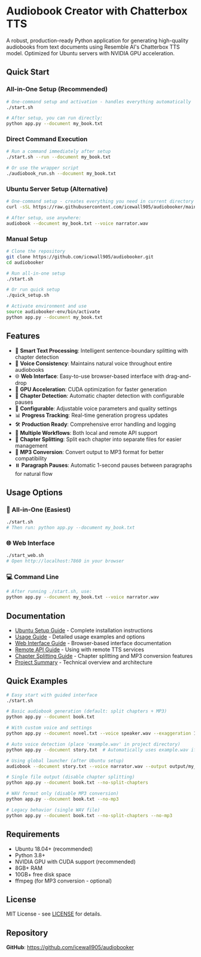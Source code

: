 # Audiobook Creator with Chatterbox TTS

A robust, production-ready Python application for generating high-quality audiobooks from text documents using Resemble AI's Chatterbox TTS model. Optimized for Ubuntu servers with NVIDIA GPU acceleration.

## Quick Start

### All-in-One Setup (Recommended)

```bash
# One-command setup and activation - handles everything automatically
./start.sh

# After setup, you can run directly:
python app.py --document my_book.txt
```

### Direct Command Execution

```bash
# Run a command immediately after setup
./start.sh --run --document my_book.txt

# Or use the wrapper script
./audiobook_run.sh --document my_book.txt
```

### Ubuntu Server Setup (Alternative)

```bash
# One-command setup - creates everything you need in current directory
curl -sSL https://raw.githubusercontent.com/icewall905/audiobooker/main/setup_ubuntu.sh | bash

# After setup, use anywhere:
audiobook --document my_book.txt --voice narrator.wav
```

### Manual Setup

```bash
# Clone the repository
git clone https://github.com/icewall905/audiobooker.git
cd audiobooker

# Run all-in-one setup
./start.sh

# Or run quick setup
./quick_setup.sh

# Activate environment and use
source audiobooker-env/bin/activate
python app.py --document my_book.txt
```

## Features

- 🎯 **Smart Text Processing**: Intelligent sentence-boundary splitting with chapter detection
- 🎤 **Voice Consistency**: Maintains natural voice throughout entire audiobooks
- 🌐 **Web Interface**: Easy-to-use browser-based interface with drag-and-drop
- 🚀 **GPU Acceleration**: CUDA optimization for faster generation
- 📖 **Chapter Detection**: Automatic chapter detection with configurable pauses
- 🔧 **Configurable**: Adjustable voice parameters and quality settings
- 📊 **Progress Tracking**: Real-time generation progress updates
- 🛠️ **Production Ready**: Comprehensive error handling and logging
- 📖 **Multiple Workflows**: Both local and remote API support
- 📁 **Chapter Splitting**: Split each chapter into separate files for easier management
- 🎵 **MP3 Conversion**: Convert output to MP3 format for better compatibility
- ⏸️ **Paragraph Pauses**: Automatic 1-second pauses between paragraphs for natural flow

## Usage Options

### 🚀 All-in-One (Easiest)
```bash
./start.sh
# Then run: python app.py --document my_book.txt
```

### 🌐 Web Interface
```bash
./start_web.sh
# Open http://localhost:7860 in your browser
```

### 💻 Command Line
```bash
# After running ./start.sh, use:
python app.py --document my_book.txt --voice narrator.wav
```

## Documentation

- [Ubuntu Setup Guide](UBUNTU_SETUP.md) - Complete installation instructions
- [Usage Guide](README_USAGE.md) - Detailed usage examples and options
- [Web Interface Guide](README_WEB.md) - Browser-based interface documentation
- [Remote API Guide](README_REMOTE.md) - Using with remote TTS services
- [Chapter Splitting Guide](README_CHAPTER_SPLITTING.md) - Chapter splitting and MP3 conversion features
- [Project Summary](PROJECT_SUMMARY.md) - Technical overview and architecture

## Quick Examples

```bash
# Easy start with guided interface
./start.sh

# Basic audiobook generation (default: split chapters + MP3)
python app.py --document book.txt

# With custom voice and settings
python app.py --document novel.txt --voice speaker.wav --exaggeration 1.2 --cfg-weight 1.0

# Auto voice detection (place 'example.wav' in project directory)
python app.py --document story.txt  # Automatically uses example.wav if found

# Using global launcher (after Ubuntu setup)
audiobook --document story.txt --voice narrator.wav --output output/my_audiobook.wav

# Single file output (disable chapter splitting)
python app.py --document book.txt --no-split-chapters

# WAV format only (disable MP3 conversion)
python app.py --document book.txt --no-mp3

# Legacy behavior (single WAV file)
python app.py --document book.txt --no-split-chapters --no-mp3
```

## Requirements

- Ubuntu 18.04+ (recommended)
- Python 3.8+
- NVIDIA GPU with CUDA support (recommended)
- 8GB+ RAM
- 10GB+ free disk space
- ffmpeg (for MP3 conversion - optional)

## License

MIT License - see [LICENSE](LICENSE) for details.

## Repository

**GitHub**: https://github.com/icewall905/audiobooker